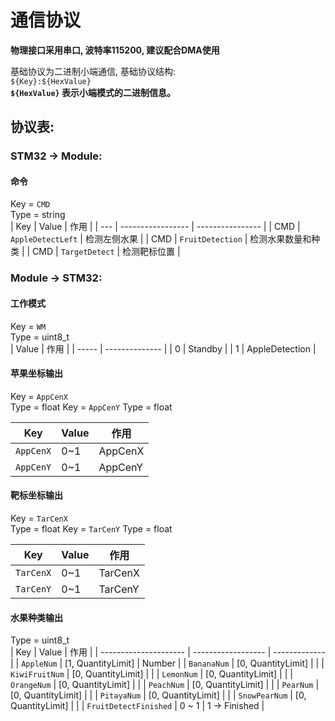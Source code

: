 # 通信协议
**物理接口采用串口, 波特率115200, 建议配合DMA使用**

基础协议为二进制小端通信, 基础协议结构:  
`${Key}:${HexValue}`  
**`${HexValue}` 表示小端模式的二进制信息。**  

## 协议表:  
### STM32 -> Module:
#### 命令
Key = `CMD`  
Type = string  
| Key | Value             | 作用              |
| --- | ----------------- | ---------------- |
| CMD | `AppleDetectLeft` | 检测左侧水果      |
| CMD | `FruitDetection`  | 检测水果数量和种类 |
| CMD | `TargetDetect`    | 检测靶标位置       |

### Module -> STM32:
#### 工作模式
Key = `WM`  
Type = uint8_t  
| Value | 作用           |
| ----- | -------------- |
| 0     | Standby        |
| 1     | AppleDetection |

#### 苹果坐标输出
Key = `AppCenX`  
Type = float
Key = `AppCenY`
Type = float

| Key       | Value | 作用    |
| --------- | ----- | ------- |
| `AppCenX` | 0~1   | AppCenX |
| `AppCenY` | 0~1   | AppCenY |

#### 靶标坐标输出
Key = `TarCenX`  
Type = float
Key = `TarCenY`
Type = float

| Key       | Value | 作用    |
| --------- | ----- | ------- |
| `TarCenX` | 0~1   | TarCenX |
| `TarCenY` | 0~1   | TarCenY |

#### 水果种类输出
Type = uint8_t  
| Key                   | Value              | 作用          |
| --------------------- | ------------------ | ------------- |
| `AppleNum`            | [1, QuantityLimit] | Number        |
| `BananaNum`           | [0, QuantityLimit] |               |
| `KiwiFruitNum`        | [0, QuantityLimit] |               |
| `LemonNum`            | [0, QuantityLimit] |               |
| `OrangeNum`           | [0, QuantityLimit] |               |
| `PeachNum`            | [0, QuantityLimit] |               |
| `PearNum`             | [0, QuantityLimit] |               |
| `PitayaNum`           | [0, QuantityLimit] |               |
| `SnowPearNum`         | [0, QuantityLimit] |               |
| `FruitDetectFinished` | 0 ~ 1              | 1 -> Finished |

